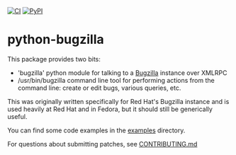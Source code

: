 [![CI](https://github.com/python-bugzilla/python-bugzilla/workflows/CI/badge.svg)](https://github.com/python-bugzilla/python-bugzilla/actions?query=workflow%3ACI)
[![PyPI](https://img.shields.io/pypi/v/python-bugzilla)](https://pypi.org/project/python-bugzilla/)

# python-bugzilla

This package provides two bits:

* 'bugzilla' python module for talking to a [Bugzilla](https://www.bugzilla.org/) instance over XMLRPC
* /usr/bin/bugzilla command line tool for performing actions from the command line: create or edit bugs, various queries, etc.

This was originally written specifically for Red Hat's Bugzilla instance
and is used heavily at Red Hat and in Fedora, but it should still be
generically useful.

You can find some code examples in the [examples](examples) directory.

For questions about submitting patches, see [CONTRIBUTING.md](CONTRIBUTING.md)
